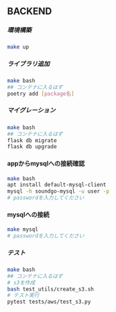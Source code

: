


## BACKEND

##### 環境構築
```bash
make up
```

##### ライブラリ追加
```bash
make bash
## コンテナに入るはず
poetry add [package名]
```

##### マイグレーション
```bash
make bash
## コンテナに入るはず
flask db migrate
flask db upgrade
```

#### appからmysqlへの接続確認
```bash
make bash
apt install default-mysql-client
mysql -h soundgo-mysql -u user -p
# passwordを入力してください
```

#### mysqlへの接続
```bash
make mysql
# passwordを入力してください
```

##### テスト
```bash
make bash
## コンテナに入るはず
# s3を作成
bash test_utils/create_s3.sh
# テスト実行
pytest tests/aws/test_s3.py
```

